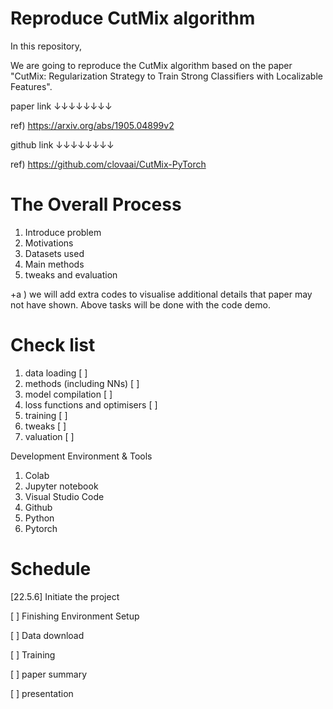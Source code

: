 # Reproduce CutMix algorithm


In this repository,

We are going to reproduce the CutMix algorithm based on the paper "CutMix: Regularization Strategy to Train Strong Classifiers with Localizable Features".

paper link ↓↓↓↓↓↓↓↓

ref) https://arxiv.org/abs/1905.04899v2

github link ↓↓↓↓↓↓↓↓

ref) https://github.com/clovaai/CutMix-PyTorch

# The Overall Process

1. Introduce problem
2. Motivations
3. Datasets used
4. Main methods
5. tweaks and evaluation

+a ) we will add extra codes to visualise additional details that paper may not have shown.
Above tasks will be done with the code demo.

# Check list

1. data loading [ ]
2. methods (including NNs) [ ]
3. model compilation [ ]
4. loss functions and optimisers [ ]
5. training [ ]
6. tweaks [ ]
7. valuation [ ]

Development Environment & Tools

1. Colab
2. Jupyter notebook
3. Visual Studio Code
4. Github
3. Python
4. Pytorch

# Schedule

[22.5.6] Initiate the project

[ ] Finishing Environment Setup

[ ] Data download

[ ] Training

[ ] paper summary

[ ] presentation